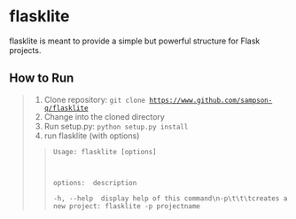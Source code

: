 # flasklite

flasklite is meant to provide a simple but powerful structure for Flask projects.

## How to Run
> 1. Clone repository: <code>git clone https://www.github.com/sampson-q/flasklite</code>
> 2. Change into the cloned directory
> 3. Run setup.py: <code>python setup.py install</code>
> 4. run flasklite (with options)<br>
>> <code>Usage: flasklite [options]
>> <p>options:&emsp;&emsp;description
>> <br>-h, --help&emsp;&emsp;display help of this command\n-p\t\t\tcreates a new project: flasklite -p projectname
>> </code>

